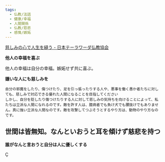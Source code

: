 ```yaml
---
tags:
  - 仏教/法話
  - 健康/幸福
  - 人間関係
  - 仏教/慈悲
  - 感情/嫉妬
---
```

[慈しみの心で人生を縫う - 日本テーラワーダ仏教協会](https://j-theravada.com/dhamma/kougi/kougi-137/)

**他人の幸福を喜ぶ**

他人の幸福は自分の幸福。嫉妬せず共に喜ぶ。

**嫌いな人にも慈しみを**

```
自分の邪魔をしたり、傷つけたり、足を引っ張ったりする人や、悪事を働く愚か者たちに対しても、慈しみで対応できる優れた人間になることを目指してください
しかし、自分を貶したり傷つけたりする人に対して慈しみの気持ちを向けることによって、私たちは立派な人間になれるのです。敵を許す人は、臆病者でも負け犬でも腰抜けでもありません。真に強い立派な人間なのです。敵を攻撃してつぶそうとするやり方は、動物のやり方なのです。
```

## 世間は皆無知。なんといおうと耳を傾けず慈悲を持つ
**誰がなんと言おうと自分は人に優しくする**

Ç


